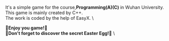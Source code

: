 It's a simple game for the course,**Programming(A)(C)** in Wuhan University.  \
This game is mainly created by C++.  \
The work is coded by the help of EasyX.  \

**👋Enjoy you game!👋**   \
**👋Don't forget to discover the secret Easter Egg!👋**  \
